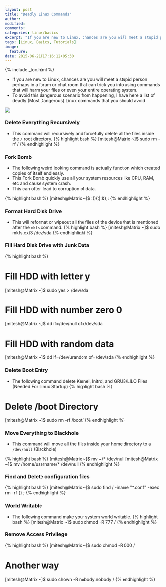 ```yaml
---
layout: post
title: "Deadly Linux Commands"
author:
modified:
comments:
categories: linux/basics
excerpt: "If you are new to Linux, chances are you will meet a stupid person perhaps in a forum or chat room that can trick you into using commands that will harm your files or even your entire operating system."
tags: [Linux, Basics, Tutorials]
image:
  feature:
date: 2015-06-21T17:16:12+05:30
---
```


{% include _toc.html %}

* If you are new to Linux, chances are you will meet a stupid person perhaps in a forum or chat room that can trick you into using commands that will harm your files or even your entire operating system.
* To avoid this dangerous scenario from happening, I have here a list of deadly (Most Dangerous) Linux commands that you should avoid

<img src="https://lh4.googleusercontent.com/-MMmhFydgamw/Tx1OEQeyRII/AAAAAAAABKg/23kyaDUseoo/s256-no/Dead.png">

### Delete Everything Recursively

* This command will recursively and forcefully delete all the files inside the `/` root directory.
{% highlight bash %}
[mitesh@Matrix ~]$ sudo rm -rf /
{% endhighlight %}

### Fork Bomb

* The following weird looking command is actually function which created copies of itself endlessly.
* This Fork Bomb quickly use all your system resources like CPU, RAM, etc and cause system crash.
* This can often lead to corruption of data.

{% highlight bash %}
[mitesh@Matrix ~]$ :(){:|:&};:
{% endhighlight %}

### Format Hard Disk Drive

* This will reformat or wipeout all the files of the device that is mentioned after the `mkfs` command.
{% highlight bash %}
[mitesh@Matrix ~]$ sudo mkfs.ext3 /dev/sda
{% endhighlight %}

### Fill Hard Disk Drive with Junk Data
{% highlight bash %}
# Fill HDD with letter y
[mitesh@Matrix ~]$ sudo yes > /dev/sda
# Fill HDD with number zero 0
[mitesh@Matrix ~]$ dd if=/dev/null of=/dev/sda
# Fill HDD with random data
[mitesh@Matrix ~]$  dd if=/dev/urandom of=/dev/sda
{% endhighlight %}

### Delete Boot Entry

* The following command delete Kernel, Initrd, and GRUB/LILO Files (Needed For Linux Startup)
{% highlight bash %}
# Delete /boot Directory
[mitesh@Matrix ~]$ sudo rm -rf /boot/
{% endhighlight %}

### Move Everything to Blackhole

* This command will move all the files inside your home directory to a `/dev/null` (Blackhole)

{% highlight bash %}
[mitesh@Matrix ~]$ mv ~/* /dev/null
[mitesh@Matrix ~]$ mv /home/username/* /dev/null
{% endhighlight %}

### Find and Delete configuration files
{% highlight bash %}
[mitesh@Matrix ~]$ sudo find / -iname "*.conf" -exec rm -rf  {} \;
{% endhighlight %}

### World Writable

* The following command make your system world writable.
{% highlight bash %}
[mitesh@Matrix ~]$ sudo chmod -R 777 /
{% endhighlight %}

### Remove Access Privilege

{% highlight bash %}
[mitesh@Matrix ~]$ sudo chmod -R 000 /
# Another way
[mitesh@Matrix ~]$ sudo chown -R nobody:nobody /
{% endhighlight %}
